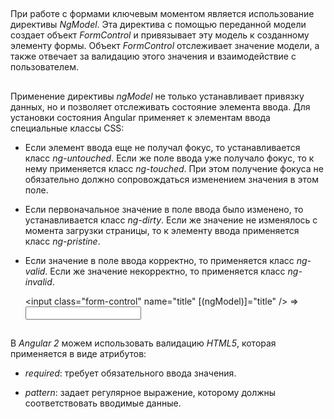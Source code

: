 ##
При работе с формами ключевым моментом является использование директивы *NgModel*. Эта директива с помощью переданной модели создает объект *FormControl* и привязывает эту модель к созданному элементу формы. Объект *FormControl* отслеживает значение модели, а также отвечает за валидацию этого значения и взаимодействие с пользователем.

##
Применение директивы *ngModel* не только устанавливает привязку данных, но и позволяет отслеживать состояние элемента ввода. Для установки состояния Angular применяет к элементам ввода специальные классы CSS:

- Если элемент ввода еще не получал фокус, то устанавливается класс *ng-untouched*. Если же поле ввода уже получало фокус, то к нему применяется класс *ng-touched*. При этом получение фокуса не обязательно должно сопровождаться изменением значения в этом поле.

- Если первоначальное значение в поле ввода было изменено, то устанавливается класс *ng-dirty*. Если же значение не изменялось с момента загрузки страницы, то к элементу ввода применяется класс *ng-pristine*.

- Если значение в поле ввода корректно, то применяется класс *ng-valid*. Если же значение некорректно, то применяется класс *ng-invalid*.


	<input class="form-control" name="title" [(ngModel)]="title" />	
	=>
	<input class="form-control ng-untouched ng-pristine ng-valid" name="title" ng-reflect-name="title" />
	
##

В *Angular 2* можем использовать валидацию *HTML5*, которая применяется в виде атрибутов:

- *required*: требует обязательного ввода значения.

- *pattern*: задает регулярное выражение, которому должны соответствовать вводимые данные.